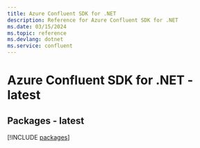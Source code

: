 ```yaml
---
title: Azure Confluent SDK for .NET
description: Reference for Azure Confluent SDK for .NET
ms.date: 03/15/2024
ms.topic: reference
ms.devlang: dotnet
ms.service: confluent
---
```

# Azure Confluent SDK for .NET - latest
## Packages - latest
[!INCLUDE [packages](confluent-index.md)]
